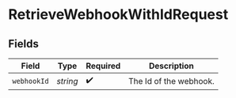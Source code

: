# RetrieveWebhookWithIdRequest


## Fields

| Field                  | Type                   | Required               | Description            |
| ---------------------- | ---------------------- | ---------------------- | ---------------------- |
| `webhookId`            | *string*               | :heavy_check_mark:     | The Id of the webhook. |